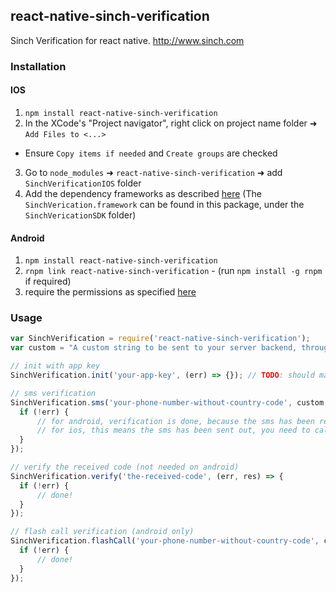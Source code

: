 ## react-native-sinch-verification

Sinch Verification for react native. http://www.sinch.com

### Installation

#### IOS
1. `npm install react-native-sinch-verification`
2. In the XCode's "Project navigator", right click on project name folder ➜ `Add Files to <...>`
 - Ensure `Copy items if needed` and `Create groups` are checked
3. Go to `node_modules` ➜ `react-native-sinch-verification` ➜ add `SinchVerificationIOS` folder
4. Add the dependency frameworks as described [here](https://www.sinch.com/docs/verification/ios#addthesinchverificationframework) (The `SinchVerication.framework` can be found in this package, under the `SinchVericationSDK` folder)

#### Android
1. `npm install react-native-sinch-verification`
2. `rnpm link react-native-sinch-verification` - (run `npm install -g rnpm` if required)
3. require the permissions as specified [here](https://www.sinch.com/docs/verification/android/#permissions)

### Usage

```javascript
var SinchVerification = require('react-native-sinch-verification');
var custom = "A custom string to be sent to your server backend, through Sinch's callback URL";

// init with app key
SinchVerification.init('your-app-key', (err) => {}); // TODO: should make this sync instead of async...

// sms verification
SinchVerification.sms('your-phone-number-without-country-code', custom, (err, res) => {
  if (!err) {
      // for android, verification is done, because the sms has been read automatically
      // for ios, this means the sms has been sent out, you need to call verify with the received code
  }
});

// verify the received code (not needed on android)
SinchVerification.verify('the-received-code', (err, res) => {
  if (!err) {
      // done!
  }
});

// flash call verification (android only)
SinchVerification.flashCall('your-phone-number-without-country-code', custom, (err, res) => {
  if (!err) {
      // done!
  }
});

```
